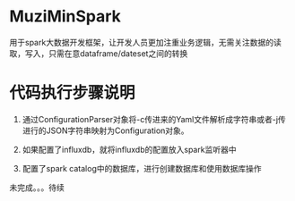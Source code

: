 # MuziMinSpark  
  用于spark大数据开发框架，让开发人员更加注重业务逻辑，无需关注数据的读取，写入，只需在意dataframe/dateset之间的转换

# 代码执行步骤说明
  1. 通过ConfigurationParser对象将-c传进来的Yaml文件解析成字符串或者-j传进行的JSON字符串映射为Configuration对象。  

  2. 如果配置了influxdb，就将influxdb的配置放入spark监听器中

  3. 配置了spark catalog中的数据库，进行创建数据库和使用数据库操作

     
未完成。。。待续
